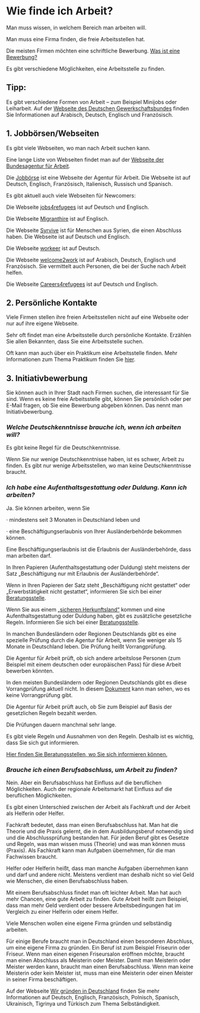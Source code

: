 # Wie finde ich Arbeit?

Man muss wissen, in welchem Bereich man arbeiten will.

Man muss eine Firma finden, die freie Arbeitsstellen hat.

Die meisten Firmen möchten eine schriftliche Bewerbung. [Was ist eine Bewerbung?](#bewerbung)

Es gibt verschiedene Möglichkeiten, eine Arbeitsstelle zu finden.

## Tipp:

Es gibt verschiedene Formen von Arbeit – zum Beispiel Minijobs oder Leiharbeit. Auf der [Webseite des Deutschen Gewerkschaftsbundes](http://www.faire-mobilitaet.de/informationen/fluechtlingsflyer/++co++0b9be6ae-0ac2-11e6-9f5b-52540023ef1a) finden Sie Informationen auf Arabisch, Deutsch, Englisch und Französisch.

## 1. Jobbörsen\/Webseiten

Es gibt viele Webseiten, wo man nach Arbeit suchen kann.

Eine lange Liste von Webseiten findet man auf der [Webseite der Bundesagentur für Arbeit](https://www.arbeitsagentur.de/web/content/DE/BuergerinnenUndBuerger/ArbeitundBeruf/ArbeitsJobsuche/Detail/index.htm?dfContentId=L6019022DSTBAI485347).

Die [Jobbörse](https://jobboerse.arbeitsagentur.de/vamJB/startseite.html?kgr=as&aa=1&m=1&vorschlagsfunktionaktiv=true) ist eine Webseite der Agentur für Arbeit. Die Webseite ist auf Deutsch, Englisch, Französisch, Italienisch, Russisch und Spanisch.

Es gibt aktuell auch viele Webseiten für Newcomers:

Die Webseite [jobs4refugees](http://www.jobs4refugees.org/) ist auf Deutsch und Englisch.

Die Webseite [Migranthire](https://migranthire.com/) ist auf Englisch.

Die Webseite [Syrvive](https://de.syrvive.de/) ist für Menschen aus Syrien, die einen Abschluss haben. Die Webseite ist auf Deutsch und Englisch.

Die Webseite [workeer](https://workeer.de/jobs/) ist auf Deutsch.

Die Webseite [welcome2work](http://www.welcome2work.de/jobs/#s=1) ist auf Arabisch, Deutsch, Englisch und Französisch. Sie vermittelt auch Personen, die bei der Suche nach Arbeit helfen.

Die Webseite [Careers4refugees](http://www.careers4refugees.de/de/) ist auf Deutsch und Englisch.

## 2. Persönliche Kontakte

Viele Firmen stellen ihre freien Arbeitsstellen nicht auf eine Webseite oder nur auf ihre eigene Webseite.

Sehr oft findet man eine Arbeitsstelle durch persönliche Kontakte. Erzählen Sie allen Bekannten, dass Sie eine Arbeitsstelle suchen.

Oft kann man auch über ein Praktikum eine Arbeitsstelle finden. Mehr Informationen zum Thema Praktikum finden Sie [hier](#orientierung).

## 3. Initiativbewerbung

Sie können auch in Ihrer Stadt nach Firmen suchen, die interessant für Sie sind. Wenn es keine freie Arbeitsstelle gibt, können Sie persönlich oder per E-Mail fragen, ob Sie eine Bewerbung abgeben können. Das nennt man Initiativbewerbung.

### _Welche Deutschkenntnisse brauche ich, wenn ich arbeiten will?_

Es gibt keine Regel für die Deutschkenntnisse.

Wenn Sie nur wenige Deutschkenntnisse haben, ist es schwer, Arbeit zu finden. Es gibt nur wenige Arbeitsstellen, wo man keine Deutschkenntnisse braucht. 

### _Ich habe eine Aufenthaltsgestattung oder Duldung. Kann ich arbeiten?_

Ja. Sie können arbeiten, wenn Sie

· mindestens seit 3 Monaten in Deutschland leben und

· eine Beschäftigungserlaubnis von Ihrer Ausländerbehörde bekommen können.

Eine Beschäftigungserlaubnis ist die Erlaubnis der Ausländerbehörde, dass man arbeiten darf.

In Ihren Papieren \(Aufenthaltsgestattung oder Duldung\) steht meistens der Satz „Beschäftigung nur mit Erlaubnis der Ausländerbehörde“.

Wenn in Ihren Papieren der Satz steht „Beschäftigung nicht gestattet“ oder „Erwerbstätigkeit nicht gestattet“, informieren Sie sich bei einer [Beratungsstelle](#migrationsberatung-rechtsberatung).

Wenn Sie aus einem [„sicheren Herkunftsland“](http://www.bamf.de/DE/Fluechtlingsschutz/Sonderverfahren/SichereHerkunftsl%C3%A4nder/sichere-herkunftsl%C3%A4nder-node.html) kommen und eine Aufenthaltsgestattung oder Duldung haben, gibt es zusätzliche gesetzliche Regeln. Informieren Sie sich bei einer [Beratungsstelle](#migrationsberatung-rechtsberatung).

In manchen Bundesländern oder Regionen Deutschlands gibt es eine spezielle Prüfung durch die Agentur für Arbeit, wenn Sie weniger als 15 Monate in Deutschland leben. Die Prüfung heißt Vorrangprüfung.

Die Agentur für Arbeit prüft, ob sich andere arbeitslose Personen \(zum Beispiel mit einem deutschen oder europäischen Pass\) für diese Arbeit bewerben könnten.

In den meisten Bundesländern oder Regionen Deutschlands gibt es diese Vorrangprüfung aktuell nicht. In diesem [Dokument](http://www.bmas.de/SharedDocs/Downloads/DE/PDF-Schwerpunkte/vierte-verordnung-aenderung-beschaeftigungsverordnung.pdf;jsessionid=E834D34CDE40A83467AE2DD893282929?__blob=publicationFile&v=1) kann man sehen, wo es keine Vorrangprüfung gibt.

Die Agentur für Arbeit prüft auch, ob Sie zum Beispiel auf Basis der gesetzlichen Regeln bezahlt werden.

Die Prüfungen dauern manchmal sehr lange.

Es gibt viele Regeln und Ausnahmen von den Regeln. Deshalb ist es wichtig, dass Sie sich gut informieren.

[Hier finden Sie Beratungsstellen, wo Sie sich informieren können.](file:///F:\HOOU\Fahrplan\Fertige%20Kapitel\aktuellste\@2016-09-03_ASA_de_formatiert.docx#migrationsberatung-rechtsberatung)

### _Brauche ich einen Berufsabschluss, um Arbeit zu finden?_

Nein. Aber ein Berufsabschluss hat Einfluss auf die beruflichen Möglichkeiten. Auch der regionale Arbeitsmarkt hat Einfluss auf die beruflichen Möglichkeiten.

Es gibt einen Unterschied zwischen der Arbeit als Fachkraft und der Arbeit als Helferin oder Helfer.

Fachkraft bedeutet, dass man einen Berufsabschluss hat. Man hat die Theorie und die Praxis gelernt, die in dem Ausbildungsberuf notwendig sind und die Abschlussprüfung bestanden hat. Für jeden Beruf gibt es Gesetze und Regeln, was man wissen muss \(Theorie\) und was man können muss \(Praxis\). Als Fachkraft kann man Aufgaben übernehmen, für die man Fachwissen braucht.

Helfer oder Helferin heißt, dass man manche Aufgaben übernehmen kann und darf und andere nicht. Meistens verdient man deshalb nicht so viel Geld wie Menschen, die einen Berufsabschluss haben.

Mit einem Berufsabschluss findet man oft leichter Arbeit. Man hat auch mehr Chancen, eine gute Arbeit zu finden. Gute Arbeit heißt zum Beispiel, dass man mehr Geld verdient oder bessere Arbeitsbedingungen hat im Vergleich zu einer Helferin oder einem Helfer.

Viele Menschen wollen eine eigene Firma gründen und selbständig arbeiten.

Für einige Berufe braucht man in Deutschland einen besonderen Abschluss, um eine eigene Firma zu gründen. Ein Beruf ist zum Beispiel Friseurin oder Friseur. Wenn man einen eigenen Friseursalon eröffnen möchte, braucht man einen Abschluss als Meisterin oder Meister. Damit man Meisterin oder Meister werden kann, braucht man einen Berufsabschluss. Wenn man keine Meisterin oder kein Meister ist, muss man eine Meisterin oder einen Meister in seiner Firma beschäftigen.

Auf der Webseite [Wir gründen in Deutschland](http://www.wir-gruenden-in-deutschland.de/) finden Sie mehr Informationen auf Deutsch, Englisch, Französisch, Polnisch, Spanisch, Ukrainisch, Tigrinya und Türkisch zum Thema Selbständigkeit.

